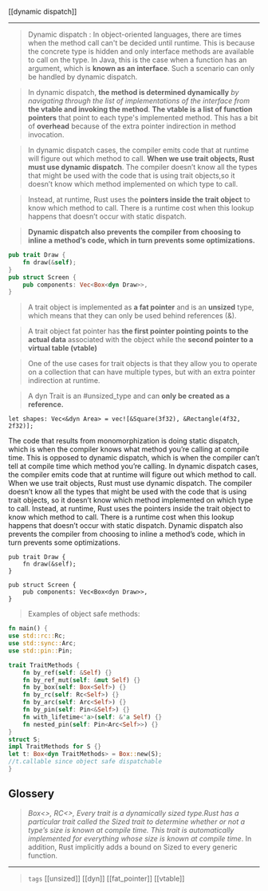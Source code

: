 [[dynamic dispatch]]

---

> Dynamic dispatch : In object-oriented languages, there are times when the method call can't be decided until runtime. This is because the concrete type is hidden and only interface methods are available to call on the type. In Java, this is the case when a function has an argument, which is **known as an interface**. Such a scenario can only be handled by dynamic dispatch. 

> In dynamic dispatch, **the method is determined dynamically** *by navigating through the list of implementations of the interface from* **the vtable and invoking the method**. 
> **The vtable is a list of function pointers** that point to each type's implemented method. This has a bit of **overhead** because of the extra pointer indirection in method invocation.

> In dynamic dispatch cases, the compiler emits code that at runtime will figure out which method to call.
> **When we use trait objects, Rust must use dynamic dispatch**.
> The compiler doesn’t know all the types that might be used with the code that is using trait objects,so it doesn’t know which method implemented on which type to call. 

> Instead, at runtime, Rust uses the **pointers inside the trait object** to know which method to call. There is a runtime cost when this lookup happens that doesn’t occur with static dispatch.

> **Dynamic dispatch also prevents the compiler from choosing to inline a method’s code, which in turn prevents some optimizations.**

```rust
pub trait Draw {
    fn draw(&self);
}
pub struct Screen {
    pub components: Vec<Box<dyn Draw>>,
}
```

> A trait object is implemented as **a fat pointer** and is an **unsized** type, which means that they can only be used behind references (&).

> A trait object fat pointer has **the first pointer pointing points to the actual data** associated with the object while the **second pointer to a virtual table (vtable)**

> One of the use cases for trait objects is that they allow you to operate on a collection that can have multiple types, but with an extra pointer indirection at runtime.

> A dyn Trait is an #unsized_type and can **only be created as a reference.**

```rust,no_run,compile_fail
let shapes: Vec<&dyn Area> = vec![&Square(3f32), &Rectangle(4f32, 2f32)];
```

The code that results from monomorphization is doing static dispatch, which is when the compiler knows what method you’re calling at compile time.
This is opposed to dynamic dispatch, which is when the compiler can’t tell at compile time which method you’re calling.
In dynamic dispatch cases, the compiler emits code that at runtime will figure out which method to call.
When we use trait objects, Rust must use dynamic dispatch. The compiler doesn’t know all the types that might be used with the code that is using trait objects,
so it doesn’t know which method implemented on which type to call. Instead, at runtime, Rust uses the pointers inside the trait object to know which method to call. There is a runtime cost when this lookup happens that doesn’t occur with static dispatch. Dynamic dispatch also prevents the compiler from choosing to inline a method’s code, which in turn prevents some optimizations.

```rust,no_run
pub trait Draw {
    fn draw(&self);
}

pub struct Screen {
    pub components: Vec<Box<dyn Draw>>,
}
```

> Examples of object safe methods:

```rust
fn main() {
use std::rc::Rc;
use std::sync::Arc;
use std::pin::Pin;

trait TraitMethods {
    fn by_ref(self: &Self) {}
    fn by_ref_mut(self: &mut Self) {}
    fn by_box(self: Box<Self>) {}
    fn by_rc(self: Rc<Self>) {}
    fn by_arc(self: Arc<Self>) {}
    fn by_pin(self: Pin<&Self>) {}
    fn with_lifetime<'a>(self: &'a Self) {}
    fn nested_pin(self: Pin<Arc<Self>>) {}
}
struct S;
impl TraitMethods for S {}
let t: Box<dyn TraitMethods> = Box::new(S);
//t.callable since object safe dispatchable
}
```
## Glossery


> *Box<>, RC<>, Every trait is a dynamically sized type.Rust has a particular trait called the Sized trait to determine whether or not a type’s size is known at compile time. This trait is automatically implemented for everything whose size is known at compile time*. In addition, Rust implicitly adds a bound on Sized to every generic function. 

---

> `tags` [[unsized]] [[dyn]] [[fat_pointer]] [[vtable]]
